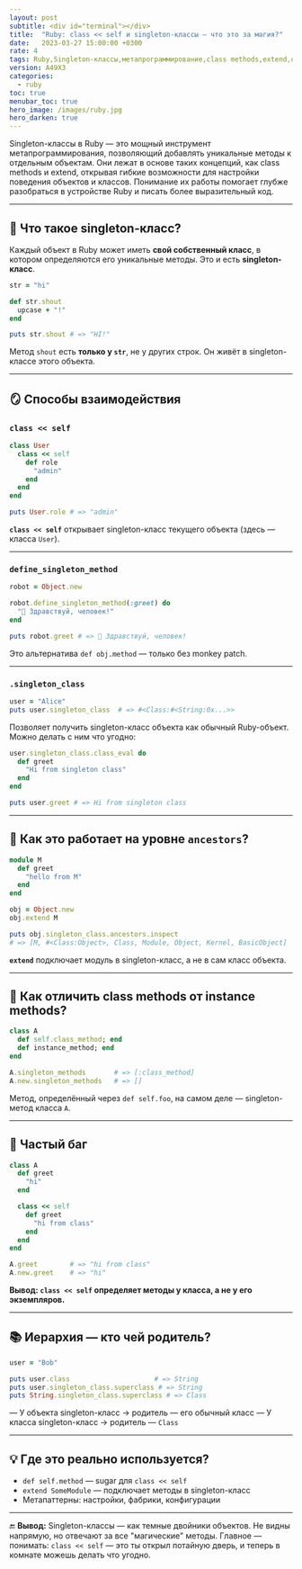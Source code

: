 ```yaml
---
layout: post
subtitle: <div id="terminal"></div>
title:  "Ruby: class << self и singleton-классы — что это за магия?"
date:   2023-03-27 15:00:00 +0300
rate: 4
tags: Ruby,Singleton-классы,метапрограммирование,class methods,extend,объекты
version: A49X3
categories:
  - ruby
toc: true
menubar_toc: true
hero_image: /images/ruby.jpg
hero_darken: true
---
```

Singleton-классы в Ruby — это мощный инструмент метапрограммирования, позволяющий добавлять уникальные методы к отдельным объектам. Они лежат в основе таких концепций, как class methods и extend, открывая гибкие возможности для настройки поведения объектов и классов. Понимание их работы помогает глубже разобраться в устройстве Ruby и писать более выразительный код.

---

## 🧬 Что такое singleton-класс?

Каждый объект в Ruby может иметь **свой собственный класс**, в котором определяются его уникальные методы. Это и есть **singleton-класс**.

```ruby
str = "hi"

def str.shout
  upcase + "!"
end

puts str.shout # => "HI!"
````

Метод `shout` есть **только у `str`**, не у других строк. Он живёт в singleton-классе этого объекта.

---

## 🪞 Способы взаимодействия

### `class << self`

```ruby
class User
  class << self
    def role
      "admin"
    end
  end
end

puts User.role # => "admin"
```

**`class << self`** открывает singleton-класс текущего объекта (здесь — класса `User`).

---

### `define_singleton_method`

```ruby
robot = Object.new

robot.define_singleton_method(:greet) do
  "👋 Здравствуй, человек!"
end

puts robot.greet # => 👋 Здравствуй, человек!
```

Это альтернатива `def obj.method` — только без monkey patch.

---

### `.singleton_class`

```ruby
user = "Alice"
puts user.singleton_class  # => #<Class:#<String:0x...>>
```

Позволяет получить singleton-класс объекта как обычный Ruby-объект. Можно делать с ним что угодно:

```ruby
user.singleton_class.class_eval do
  def greet
    "Hi from singleton class"
  end
end

puts user.greet # => Hi from singleton class
```

---

## 📌 Как это работает на уровне `ancestors`?

```ruby
module M
  def greet
    "hello from M"
  end
end

obj = Object.new
obj.extend M

puts obj.singleton_class.ancestors.inspect
# => [M, #<Class:Object>, Class, Module, Object, Kernel, BasicObject]
```

**`extend`** подключает модуль в singleton-класс, а не в сам класс объекта.

---

## 🧠 Как отличить class methods от instance methods?

```ruby
class A
  def self.class_method; end
  def instance_method; end
end

A.singleton_methods       # => [:class_method]
A.new.singleton_methods   # => []
```

Метод, определённый через `def self.foo`, на самом деле — singleton-метод класса `A`.

---

## 🧨 Частый баг

```ruby
class A
  def greet
    "hi"
  end

  class << self
    def greet
      "hi from class"
    end
  end
end

A.greet        # => "hi from class"
A.new.greet    # => "hi"
```

**Вывод: `class << self` определяет методы у класса, а не у его экземпляров.**

---

## 📚 Иерархия — кто чей родитель?

```ruby
user = "Bob"

puts user.class                     # => String
puts user.singleton_class.superclass # => String
puts String.singleton_class.superclass # => Class
```

— У объекта singleton-класс → родитель — его обычный класс
— У класса singleton-класс → родитель — `Class`

---

## 💡 Где это реально используется?

* `def self.method` — sugar для `class << self`
* `extend SomeModule` — подключает методы в singleton-класс
* Метапаттерны: настройки, фабрики, конфигурации

---

🔚 **Вывод:**
Singleton-классы — как темные двойники объектов. Не видны напрямую, но отвечают за все "магические" методы. Главное — понимать: `class << self` — это ты открыл потайную дверь, и теперь в комнате можешь делать что угодно.
